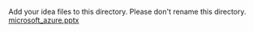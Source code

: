 Add your idea files to this directory. Please don't rename this directory.
[microsoft_azure.pptx](https://github.com/SB2318/GrowLady/files/8747009/microsoft_azure.pptx)

